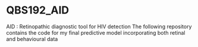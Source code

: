 # QBS192_AID

AID : Retinopathic diagnostic tool for HIV detection
The following repository contains the code for my final predictive model incorporating both retinal and behavioural data
